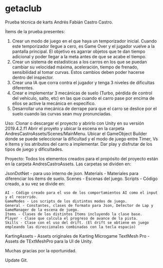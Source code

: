 # getaclub
Prueba técnica de karts Andrés Fabián Castro Castro.

Ítems de la prueba presentes:

1. Crear un modo de juego en el que haya un temporizador inicial. Cuando este temporizador llegue a cero, es Game Over y el jugador vuelve a la pantalla principal. El objetivo es agarrar objetos que te dan tiempo adicional y poder llegar a la meta antes de que se acabe el tiempo. 
2. Crear un sistema de estadísticas a los carros en los que se puedan cambiar su velocidad máxima, aceleración, tiempo de frenado, sensibilidad al tomar curvas. Estos cambios deben poder hacerse dentro del inspector.
3. Crear una IA que corra contra el jugador y tenga 3 niveles de dificultas diferentes. 
4. Crear e implementar 3 mecánicas de suelo (Turbo, pérdida de control del vehículo, salto, etc) en las que cuando el carro pase por encima de ellos se active la mecánica en específico.
5. Desarrollar una mecánica de derrape para que el carro se deslice por el suelo cuando las curvas sean muy pronunciadas.

Uso:
Clonar o descargar el proyecto y abrirlo con Unity en su versión 2019.4.2.f1
Abrir el proyeto y ubicar la escena en la carpeta AndresCastroAssets/Scenes/MainMenu.
Ubicar el GameObject Builder donde se puede seleccionar la dificultad y el modo de juego entre Timer, Vs e Items y los atributos del carro a implementar.
Dar play y disfrutar de los tipos de juego y dificultades.

Proyecto:
Todos los elementos creados para el propósito del proyecto están en la carpeta AndresCastroAssets.
Las carpetas se dividen en: 

JsonDotNet - para uso interno de json.
Materials - Materiales para diferenciar los items de suelo.
Scenes - Escenas del juego.
Scripts - Código creado, a su vez se divide en:
	
	AI - Código creado para el uso de los comportamientos AI como el input y el recorrido.
	GameModes - Los scripts de los distintos modos de juego.
	General - Constantes, clases de formato para Json, Detector de Lap y GameManager de la escena de juego.
	Items - Clases de los distintos Items incluyendo la clase base.
	Player - Clase que calcula el progreso de avance de la pista.
	Skills - Clase con el uso del drift. (El drift se obtiene en juego empleando las direccionales combinadas con la tecla espacio)

KartingAssets - Assets originales de Karting Microgame
TextMesh Pro - Assets de TExtMeshPro para la UI de Unity.

Muchas gracias por la oportunidad.

Update Git.